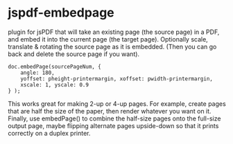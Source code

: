 # jspdf-embedpage

plugin for jsPDF that will take an existing page (the source page) in a PDF, and embed
it into the current page (the target page). Optionally scale, translate & rotating the 
source page as it is embedded.  (Then you can go back and delete the source page if you want).

```
doc.embedPage(sourcePageNum, { 
    angle: 180, 
    yoffset: pheight-printermargin, xoffset: pwidth-printermargin, 
    xscale: 1, yscale: 0.9 
} );
```

This works great for making 2-up or 4-up pages.  For example, create pages that are half
the size of the paper, then render whatever you want on it.  Finally, use embedPage() to 
combine the half-size pages onto the full-size output page, maybe flipping alternate pages 
upside-down so that it prints correctly on a duplex printer.


